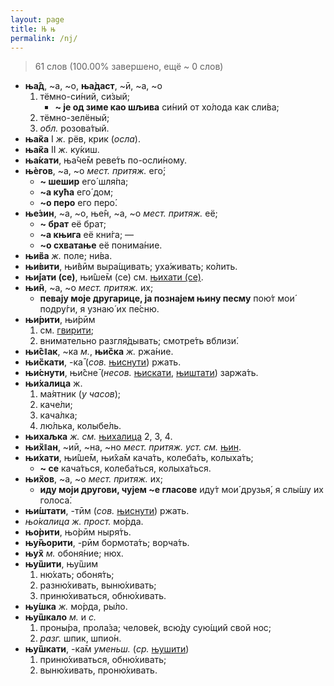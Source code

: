 ```yaml
---
layout: page
title: Њ њ
permalink: /nj/
---
```

> 61 слов (100.00% завершено, ещё ~ 0 слов)

* <a name="njad" title="њад" class="rs">**ња̂д**</a>, <a name="njada" title="њада" class="rs">~а</a>, <a name="njado" title="њадо" class="rs">~о</a>, <a name="njadast" title="њадаст" class="rs">**ња̀даст**</a>, <a name="njadasti" title="њадасти" class="rs">~ӣ</a>, <a name="njadasta" title="њадаста" class="rs">~а</a>, <a name="njadasto" title="њадасто" class="rs">~о</a>
  1. тёмно-си́ний, си́зый; 
     * **~ је од зиме као шљива** си́ний от хо́лода как сли́ва; 
  2. тёмно-зелёный;
  3. *обл.* розова́тый. 
* <a name="njakaI" title="њака" class="rs">**ња̏ка**</a> I *ж.* рёв, крик (*осла*).
* <a name="njakaII" title="њака" class="rs">**ња̏ка**</a> II *ж.* ку́киш.
* <a name="njakati" title="њакати" class="rs">**ња́кати**</a>, <a name="njačem" title="њачем" class="rs">ња̂че̄м</a> реве́ть по-осли́ному. 
* <a name="njegov" title="његов" class="rs">**њѐгов**</a>, <a name="njegova" title="његова" class="rs">~а</a>, <a name="njegovo" title="његово" class="rs">~о</a> *мест.* *притяж.* его́; 
  * **~ шешир** его́ шля́па; 
  * **~а кућа** его́ дом;
  * **~о перо** его перо́. 
* <a name="njezin" title="њезин" class="rs">**ње́зин**</a>, <a name="njezina" title="њезина" class="rs">~а</a>, <a name="njezino" title="њезино" class="rs">~о</a>, <a name="njen" title="њен" class="rs">ње̂н</a>, <a name="njena" title="њена" class="rs">~а</a>, <a name="njeno" title="њено" class="rs">~о</a> *мест.* *притяж.* её;
  * **~ брат** её брат; 
  * **~а књига** её кни́га; —
  * **~о схватање** её понима́ние. 
* <a name="njiva" title="њива" class="rs">**њи̏ва**</a> *ж.* поле; ни́ва. 
* <a name="njiviti" title="њивити" class="rs">**њи́вити**</a>, <a name="njivim" title="њивим" class="rs">њи̂вӣм</a> выра́щивать; уха́живать; ко́лить. 
* <a name="njijati-se" title="њијати се" class="rs">**њи́јати (се)**</a>, <a name="njišem-se" title="њишем се" class="rs">њи̂ше̄м</a> (се) см. [њихати (се)](/nj/#njihati-se). 
* <a name="njin" title="њин" class="rs">**њи̏н**</a>, <a name="njina" title="њина" class="rs">~а</a>, <a name="njino" title="њино" class="rs">~о</a> *мест.* *притяж.* их; 
  * **певају моје другарице, ја познајем њину песму** пою́т мои́ подру́ги, я узнаю́ их пе́сню. 
* <a name="njiriti" title="њирити" class="rs">**њи́рити**</a>, <a name="njirim" title="њирим" class="rs">њи́рӣм</a> 
  1. см. [гвирити](/g/#gviriti);
  2. внимательно разгля́дывать; смотре́ть вблизи́.
* <a name="njisak" title="њисак" class="rs">**њи̂сǁак**</a>, <a name="njiska" title="њиска" class="rs">~ка</a> *м.*, **њи̏ска** *ж.* ржа́ние.
* <a name="njiskati" title="њискати" class="rs">**њи̏скати**</a>, <a title="њиска" class="rs">-ка̄</a> (*сов.* [њиснути](/nj/#njisnuti)) ржать. 
* <a name="njisnuti" title="њиснути" class="rs">**њи́снути**</a>, <a name="njisne" title="њисне" class="rs">њи̂сне̄</a> (*несов.* [њискати](/nj/#njiskati), [њиштати](/nj/#njištati)) заржа́ть. 
* <a name="njihalica" title="њихалица" class="rs">**њи́халица**</a> ж. 
  1. ма́ятник (*у часов*); 
  2. каче́ли;
  3. кача́лка;
  4. лю́лька, колыбе́ль. 
* <a name="njihaljka" title="њихаљка" class="rs">**њихаљка**</a> *ж.* *см.* [њихалица](/nj/#njihalica) 2, 3, 4. 
* <a name="njihan" title="њихан" class="rs">**њи̏хǁан**</a>, <a name="njihii" title="њихии" class="rs">~иӣ</a>, <a name="njihna" title="њихна" class="rs">~на</a>, <a name="njihno" title="њихно" class="rs">~но</a> *мест.* *притяж.* *уст.* *см.* [њин](/nj/#njin).
* <a name="njihati" title="њихати" class="rs">**њи́хати**</a>, <a name="njišem" title="њишем" class="rs">њи̂ше̄м</a>, <a name="njiham" title="њихам" class="rs">њи̂ха̄м</a> кача́ть, колеба́ть, колыха́ть;
  * <a name="njihati-se" title="њихати се" class="rs">**~ се**</a> кача́ться, колеба́ться, колыха́ться.
* <a name="njihov" title="њихов" class="rs">**њи̏хов**</a>, <a name="njihova" title="њихова" class="rs">~а</a>, <a name="njihovo" title="њихово" class="rs">~о</a> *мест.* *притяж.* их; 
  * **иду моји другови, чујем ~е гласове** иду́т мои́ друзья́, я слы́шу их голоса́. 
* <a name="njištati" title="њиштати" class="rs">**њи́штати**</a>, <a name="njištatim" title="њиштатим" class="rs">-тӣм</a> (*сов.* [њиснути](/nj/#njisnuti)) ржать.
* <a name="njokalica" title="њокалица" class="rs">*њо́калица*</a> *ж.* *прост.* мо́рда. 
* <a name="njoriti" title="њорити" class="rs">**њо̀рити**</a>, <a name="njorim" title="њорим" class="rs">њо̀рӣм</a> ныря́ть. 
* <a name="njunjoriti" title="њуњорити" class="rs">**њу̏њорити**</a>, -рӣм бормота́ть; ворча́ть.
* <a name="njuh" title="њух" class="rs">**њу̏х**</a> *м.* обоня́ние; нюх. 
* <a name="njušiti" title="њушити" class="rs">**њу̏шити**</a>, <a name="njušim" title="њушим" class="rs">њу̏шим</a>
  1. ню́хать; обоня́ть;
  2. разню́хивать, выню́хивать;
  3. приню́хиваться, обню́хивать. 
* <a name="njuška" title="њушка" class="rs">**њу́шка**</a> *ж.* мо́рда, ры́ло. 
* <a name="njuškalo" title="њушкало" class="rs">**њу̏шкало**</a> *м.* и *с.* 
  1. проны́ра, прола́за; челове́к, всю́ду сую́щий свой нос;
  2. *разг.* шпик, шпио́н.
* <a name="njuškati" title="њушкати" class="rs">**њу̏шкати**</a>, <a name="njuškam" title="њушкам" class="rs">-ка̄м</a> *уменьш.* (*ср.* [њушити](/nj/#njušiti))
  1. приню́хиваться, обню́хивать;
  2. выню́хивать, проню́хивать.
